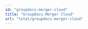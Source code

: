 ```yaml
---
id: "groupdocs-merger-cloud"
title: "GroupDocs.Merger Cloud"
url: "total/groupdocs-merger-cloud"
---
```





 